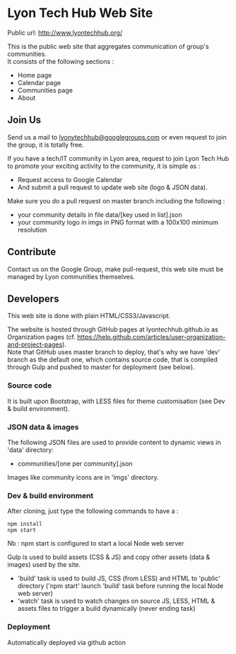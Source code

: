 Lyon Tech Hub Web Site
======================

Public url: http://www.lyontechhub.org/

This is the public web site that aggregates communication of group's communities.  
It consists of the following sections :

* Home page
* Calendar page
* Communities page
* About

Join Us
-------
Send us a mail to lyonytechhub@googlegroups.com or even request to join the group, it is totally free.

If you have a tech/IT community in Lyon area, request to join Lyon Tech Hub to promote your exciting activity to the community, it is simple as :

* Request access to Google Calendar
* And submit a pull request to update web site (logo & JSON data).

Make sure you do a pull request on master branch including the following :

* your community details in file data/[key used in list].json
* your community logo in imgs in PNG format with a 100x100 minimum resolution

Contribute
----------
Contact us on the Google Group, make pull-request, this web site must be managed by Lyon communities themselves.

Developers
----------
This web site is done with plain HTML/CSS3/Javascript.

The website is hosted through GitHub pages at lyontechhub.github.io as Organization pages (cf. https://help.github.com/articles/user-organization-and-project-pages).  
Note that GitHub uses master branch to deploy, that's why we have 'dev' branch as the default one, which contains source code, that is compiled through Gulp and pushed to master for deployment (see below).

### Source code

It is built upon Bootstrap, with LESS files for theme customisation (see Dev & build environment).

### JSON data & images

The following JSON files are used to provide content to dynamic views in 'data' directory:

* communities/[one per community].json

Images like community icons are in 'imgs' directory.

### Dev & build environment

After cloning, just type the following commands to have a  :

```
npm install
npm start
```

Nb : npm start is configured to start a local Node web server

Gulp is used to build assets (CSS & JS) and copy other assets (data & images) used by the site.

* 'build' task is used to build JS, CSS (from LESS) and HTML to 'public' directory ('npm start' launch 'build' task before running the local Node web server)
* 'watch' task is used to watch changes on source JS, LESS, HTML & assets files to trigger a build dynamically (never ending task)

### Deployment

Automatically deployed via github action
